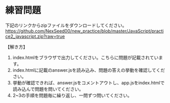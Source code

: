 # 練習問題
下記のリンクからzipファイルをダウンロードしてください。
https://github.com/NexSeed00/new_practice/blob/master/JavaScript/practice2_javascript.zip?raw=true


【解き方】
1. index.htmlをブラウザで出力してください。こちらに問題が記載されています。
2. index.htmlに記載のanswer.jsを読み込み、問題の答えの挙動を確認してください。
3. 挙動が確認できれば、answer.jsをコメントアウトし、app.jsをindex.htmlで読み込んで問題を問いてください。
4. 2~3の手順を問題毎に繰り返し、一問ずつ問いてください。
